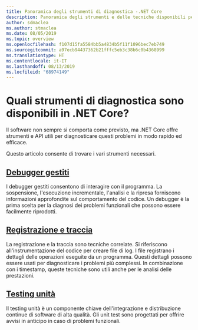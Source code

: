 ```yaml
---
title: Panoramica degli strumenti di diagnostica -.NET Core
description: Panoramica degli strumenti e delle tecniche disponibili per la diagnosi delle applicazioni .NET Core.
author: sdmaclea
ms.author: stmaclea
ms.date: 08/05/2019
ms.topic: overview
ms.openlocfilehash: f107d15fa5584bb5a4834b5f11f1096bec7eb749
ms.sourcegitcommit: a97ecb94437362b21fffc5eb3c38b6c0b4368999
ms.translationtype: HT
ms.contentlocale: it-IT
ms.lasthandoff: 08/13/2019
ms.locfileid: "68974149"
---
```

# <a name="what-diagnostic-tools-are-available-in-net-core"></a>Quali strumenti di diagnostica sono disponibili in .NET Core?

Il software non sempre si comporta come previsto, ma .NET Core offre strumenti e API utili per diagnosticare questi problemi in modo rapido ed efficace.

Questo articolo consente di trovare i vari strumenti necessari.

## <a name="managed-debuggersmanaged-debuggersmd"></a>[Debugger gestiti](managed-debuggers.md)
I debugger gestiti consentono di interagire con il programma. La sospensione, l'esecuzione incrementale, l'analisi e la ripresa forniscono informazioni approfondite sul comportamento del codice. Un debugger è la prima scelta per la diagnosi dei problemi funzionali che possono essere facilmente riprodotti.

## <a name="logging-and-tracinglogging-tracingmd"></a>[Registrazione e traccia](logging-tracing.md)
La registrazione e la traccia sono tecniche correlate. Si riferiscono all'instrumentazione del codice per creare file di log. I file registrano i dettagli delle operazioni eseguite da un programma. Questi dettagli possono essere usati per diagnosticare i problemi più complessi. In combinazione con i timestamp, queste tecniche sono utili anche per le analisi delle prestazioni.

## <a name="unit-testingtestingindexmd"></a>[Testing unità](../testing/index.md)
Il testing unità è un componente chiave dell'integrazione e distribuzione continue di software di alta qualità. Gli unit test sono progettati per offrire avvisi in anticipo in caso di problemi funzionali.
